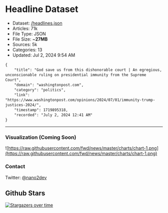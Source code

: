 # Headline Dataset

- Dataset: [/headlines.json](https://raw.githubusercontent.com/fwd/news/master/headlines.json) 
- Articles: 71k
- File Type: JSON
- File Size: ~**27MB**
- Sources: 5k
- Categories: 13
- Updated: Jul 2, 2024 9:54 AM

```
{
    "title": "God save us from this dishonorable court | An egregious, unconscionable ruling on presidential immunity from the Supreme Court",
    "domain": "washingtonpost.com",
    "category": "politics",
    "link": "https://www.washingtonpost.com/opinions/2024/07/01/immunity-trump-justices-2024/",
    "timestamp": 1719895318,
    "recorded": "July 2, 2024 12:41 AM"
}
```

---

### Visualization (Coming Soon)

![https://raw.githubusercontent.com/fwd/news/master/charts/chart-1.png](https://raw.githubusercontent.com/fwd/news/master/charts/chart-1.png)

### Contact 

Twitter: [@nano2dev](https://twitter.com/nano2dev)

## Github Stars

[![Stargazers over time](https://starchart.cc/fwd/news.svg)](https://starchart.cc/fwd/news)
